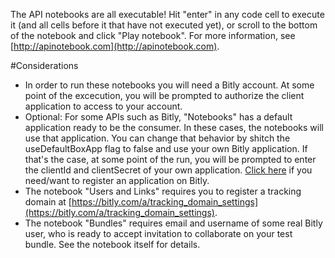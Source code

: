 The API notebooks are all executable! Hit "enter" in any code cell to execute it (and all cells before it that have not executed yet), or scroll to the bottom of the notebook and click "Play notebook". For more information, see [http://apinotebook.com](http://apinotebook.com).

#Considerations

- In order to run these notebooks you will need a Bitly account. At some point of the excecution, you will be prompted to authorize the client application to access to your account.
- Optional: For some APIs such as Bitly, "Notebooks" has a default application ready to be the consumer. In these cases, the notebooks will use that application. You can change that behavior by shitch the useDefaultBoxApp flag to false and use your own Bitly application. If that's the case, at some point of the run, you will be prompted to enter the clientId and clientSecret of your own application. [Click here](https://bitly.com/a/create_oauth_app) if you need/want to register an application on Bitly.
- The notebook "Users and Links" requires you to register a tracking domain at [https://bitly.com/a/tracking_domain_settings](https://bitly.com/a/tracking_domain_settings).
- The notebook "Bundles" requires email and username of some real Bitly user, who is ready to accept invitation to collaborate on your test bundle. See the notebook itself for details.
